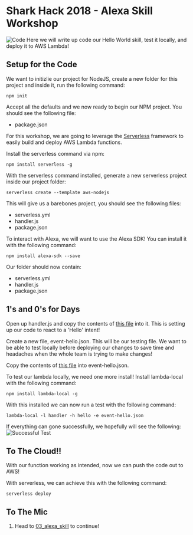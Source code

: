 # Shark Hack 2018 - Alexa Skill Workshop
![Code](../../images/SharkHack%202018%20Alexa%20Workshop%20Banner%20-%20Code.png)
Here we will write up code our Hello World skill, test it locally, and deploy it to AWS Lambda!
## Setup for the Code

We want to initizlie our project for NodeJS, create a new folder for this project and inside it, run
the following command:
```
npm init
``` 

Accept all the defaults and we now ready to begin our NPM project. You should see the following file:
+ package.json

For this workshop, we are going to leverage the [Serverless]() framework to easily build and deploy AWS Lambda functions.

Install the serverless command via npm:

```
npm install serverless -g
```

With the serverless command installed, generate a new serverless project inside our project folder:

```
serverless create --template aws-nodejs
```

This will give us a barebones project, you should see the following files:
+ serverless.yml
+ handler.js
+ package.json

To interact with Alexa, we will want to use the Alexa SDK! You can install it with the following command:
```
npm install alexa-sdk --save
```

Our folder should now contain:
+ serverless.yml
+ handler.js
+ package.json

## 1's and 0's for Days

Open up handler.js and copy the contents of [this file](handler.js) into it. This is setting up our code to react to a
'Hello' intent!

Create a new file, event-hello.json. This will be our testing file. We want to be able to test locally before deploying our
changes to save time and headaches when the whole team is trying to make changes!

Copy the contents of [this file](event-hello.json) into event-hello.json.

To test our lambda locally, we need one more install! Install lambda-local with the following command:
```
npm install lambda-local -g
```

With this installed we can now run a test with the following command:
```
lambda-local -l handler -h hello -e event-hello.json
```

If everything can gone successfully, we hopefully will see the following:
![Successful Test](../../images/Lambda%20Local%20Successful%20Test.png)

## To The Cloud!!

With our function working as intended, now we can push the code out to AWS!

With serverless, we can achieve this with the following command:
```
serverless deploy
```

## To The Mic
1. Head to [03_alexa_skill](../03_alexa_skill) to continue!
